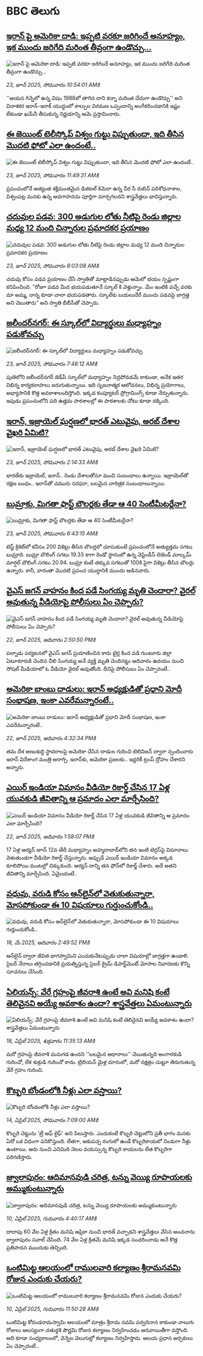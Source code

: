 # BBC తెలుగు## [ఇరాన్ పై అమెరికా దాడి: ఇప్పటి వరకూ జరిగిందే అనూహ్యం, ఇక ముందు జరిగేది మరింత తీవ్రంగా ఉండొచ్చు...](https://www.bbc.com/telugu/articles/cx24w89p6p1o?at_campaign=githubrss)![ఇరాన్ పై అమెరికా దాడి: ఇప్పటి వరకూ జరిగిందే అనూహ్యం, ఇక ముందు జరిగేది మరింత తీవ్రంగా ఉండొచ్చు...](https://ichef.bbci.co.uk/ace/ws/240/cpsprodpb/468c/live/bf57b660-4fef-11f0-a95d-190a6e72b5bd.jpg)_23, జూన్ 2025, సోమవారం 10:54:01 AMకి_''ఆయన గిన్నెలో ఉన్న విషం 1988లో తాగిన దాని కన్నా మరింత చేదుగా ఉండొచ్చు'' అని  వినాశకర ఇరాన్-ఇరాక్ యుద్ధంలో  కాల్పుల విరమణ ఒప్పందాన్ని అంగీకరించడానికి ఇష్టం లేకుండా ఖమేనీ తీసుకున్న నిర్ణయాన్ని ఆమె ప్రస్తావించారు.## [ఈ జెయింట్ టెలీస్కోప్‌ విశ్వం గుట్టు విప్పుతుందా, ఇది తీసిన మొదటి ఫోటో ఎలా ఉందంటే..](https://www.bbc.com/telugu/articles/cx2vy209qw1o?at_campaign=githubrss)![ఈ జెయింట్ టెలీస్కోప్‌ విశ్వం గుట్టు విప్పుతుందా, ఇది తీసిన మొదటి ఫోటో ఎలా ఉందంటే..](https://ichef.bbci.co.uk/ace/ws/240/cpsprodpb/9d7b/live/36393e80-5012-11f0-8c0a-5b816c079050.jpg)_23, జూన్ 2025, సోమవారం 11:49:31 AMకి_ప్రపంచంలోనే అత్యంత శక్తిమంతమైన డిజిటల్ కెమెరా ఉన్న వీర సీ రుబిన్ పరిశోధనాశాల, విశ్వంపట్ల మనకు ఉన్న అవగాహనను పూర్తిగా మార్చగలదని శాస్త్రవేత్తలు భావిస్తున్నారు.## [చదువుల పడవ: 300 అడుగుల లోతు నీటిపై రెండు జిల్లాల మధ్య 12 మంది చిన్నారుల ప్రమాదకర ప్రయాణం](https://www.bbc.com/telugu/articles/cedg8v2p02jo?at_campaign=githubrss)![చదువుల పడవ: 300 అడుగుల లోతు నీటిపై రెండు జిల్లాల మధ్య 12 మంది చిన్నారుల ప్రమాదకర ప్రయాణం](https://ichef.bbci.co.uk/ace/ws/240/cpsprodpb/d5ad/live/ba4f7ba0-4fed-11f0-8a10-cd6a01ff4d48.jpg)_23, జూన్ 2025, సోమవారం 8:03:08 AMకి_చదువు కోసం పడవ ప్రయాణం చేసే స్వాతితో మాట్లాడినప్పుడు ఆమెలో భయం స్పష్టంగా కనిపించింది. "రోజూ పడవ మీద భయపడుతూనే స్కూల్ కి వెళ్తున్నాం. మేం ఇంటికి వచ్చే వరకు మా అమ్మ, నాన్న కూడా చాలా భయపడతారు. స్కూల్‌కు బయలుదేరే ముందు పడవపై జాగ్రత్త అని చెబుతారు" అని స్వాతి బీబీసీతో చెప్పారు.## [జలీందర్‌నగర్‌: ఈ స్కూల్‌లో విద్యార్థులు మధ్యాహ్నం పడుకోవచ్చు](https://www.bbc.com/telugu/articles/ce3n2elzp35o?at_campaign=githubrss)![జలీందర్‌నగర్‌: ఈ స్కూల్‌లో విద్యార్థులు మధ్యాహ్నం పడుకోవచ్చు](https://ichef.bbci.co.uk/ace/ws/240/cpsprodpb/78ef/live/8e060810-4f85-11f0-86d5-3b52b53af158.jpg)_23, జూన్ 2025, సోమవారం 7:48:12 AMకి_పుణెలోని జలీందర్‌నగర్‌ జెడ్‌పీ స్కూల్‌లో మధ్యాహ్నం నిద్రపోవడమే కాకుండా, అనేక ఇతర విభిన్న కార్యకలాపాలు జరుగుతున్నాయి. ఇది సృజనాత్మక ఆలోచనలు, విభిన్న ప్రయోగాలు, అభ్యాసానికి కొత్త అవకాశాలందిస్తోంది. ఇక్కడ కంప్యూటర్ ప్రోగ్రామింగ్స్ కూడా నేర్పుతున్నారు. ఇపుడు ప్రపంచంలోని పది ఉత్తమ పాఠశాలల్లో ఈ పాఠశాలకు చోటు కూడా దక్కింది.## [ఇరాన్, ఇజ్రాయెల్ ఘర్షణలో భారత్ ఎటువైపు, అరబ్ దేశాల వైఖరి ఏమిటి?](https://www.bbc.com/telugu/articles/c9dgp6w9pn0o?at_campaign=githubrss)![ఇరాన్, ఇజ్రాయెల్ ఘర్షణలో భారత్ ఎటువైపు, అరబ్ దేశాల వైఖరి ఏమిటి?](https://ichef.bbci.co.uk/ace/ws/240/cpsprodpb/a829/live/64968450-4f71-11f0-8c47-237c2e4015f5.jpg)_23, జూన్ 2025, సోమవారం 2:14:33 AMకి_భారత్‌కు ఇజ్రాయెల్, ఇరాన్.. రెండు దేశాలతోనూ మంచి సంబంధాలు ఉన్నాయి.
ఇజ్రాయెల్‌తో రక్షణ బంధం.. ఇరాన్‌తో చమురు సరఫరా, బలమైన చారిత్రక సంబంధాలున్నాయి.## [బుమ్రాకు, మిగతా ఫాస్ట్ బౌలర్లకు తేడా ఆ 40 సెంటీమీటర్లేనా?](https://www.bbc.com/telugu/articles/c98j3081lrlo?at_campaign=githubrss)![బుమ్రాకు, మిగతా ఫాస్ట్ బౌలర్లకు తేడా ఆ 40 సెంటీమీటర్లేనా?](https://ichef.bbci.co.uk/ace/ws/240/cpsprodpb/9c87/live/d8048360-4ffd-11f0-b92f-239c49180199.jpg)_23, జూన్ 2025, సోమవారం 6:43:15 AMకి_టెస్ట్ క్రికెట్‌లో కనీసం 200 వికెట్లు తీసిన బౌలర్లలో చూసుకుంటే ప్రపంచంలోనే అత్యుత్తమ సగటు బుమ్రాది. బుమ్రా బౌలింగ్ సగటు 19.33 కాగా రెండో స్థానంలో ఉన్న వెస్టిండీస్ లెజెండ్ మాల్కమ్ మార్షల్ బౌలింగ్ సగటు 20.94. బుమ్రా కంటే తక్కువ సగటుతో 100కి పైగా వికెట్లు తీసిన బౌలర్లు ఉన్నారు. కానీ, వారంతా మొదటి ప్రపంచ యుద్ధానికి ముందు ఆడినవారు.## [వైఎస్‌ జగన్‌ వాహనం కింద పడే సింగయ్య మృతి చెందారా? వైరల్‌ అవుతున్న వీడియోపై పోలీసులు ఏం చెప్పారు?](https://www.bbc.com/telugu/articles/c0j41d5yx7po?at_campaign=githubrss)![వైఎస్‌ జగన్‌ వాహనం కింద పడే సింగయ్య మృతి చెందారా? వైరల్‌ అవుతున్న వీడియోపై పోలీసులు ఏం చెప్పారు?](https://ichef.bbci.co.uk/ace/ws/240/cpsprodpb/824f/live/b860e4c0-4f6e-11f0-8c47-237c2e4015f5.jpg)_22, జూన్ 2025, ఆదివారం 2:50:50 PMకి_పల్నాడు పర్యటనలో  వైఎస్‌ జగన్‌ ప్రయాణించిన కారు టైర్ల కింద పడి గుంటూరు జిల్లా ఏటూకూరుకి చెందిన చీలి సింగయ్య అనే వ్యక్తి మృతి చెందినట్టు ఆదివారం ఉదయం నుంచి సోషల్‌ మీడియాలో ఓ వీడియో వైరల్‌ అవుతోంది. దీనిపై పోలీసులు ఏం చెప్పారంటే..## [అమెరికా బాంబు దాడులు: ఇరాన్ అధ్యక్షుడితో ప్రధాని మోదీ సంభాషణ, ఇంకా ఎవరేమన్నారంటే..](https://www.bbc.com/telugu/articles/c1k8e0nk8dko?at_campaign=githubrss)![అమెరికా బాంబు దాడులు: ఇరాన్ అధ్యక్షుడితో ప్రధాని మోదీ సంభాషణ, ఇంకా ఎవరేమన్నారంటే..](https://ichef.bbci.co.uk/ace/ws/240/cpsprodpb/de0c/live/3b6d34b0-4f86-11f0-a466-d54f65b60deb.jpg)_22, జూన్ 2025, ఆదివారం 4:32:34 PMకి_తమ దేశ అణుశుద్ధి స్థావరాలపై అమెరికా చేసిన దాడుల గురించి టెలివిజన్ ద్వారా స్పందించారు ఇరాన్ విదేశాంగ మంత్రి అరాగ్చి. ఇరాన్‌‌కు, అమెరికా ప్రజలకు.. ఇద్దరికీ ట్రంప్ ద్రోహం చేశారని అన్నారు.## [ఎయిర్ ఇండియా విమానం వీడియో రికార్డ్ చేసిన 17 ఏళ్ల యువకుడి జీవితాన్ని ఆ ప్రమాదం ఎలా మార్చేసింది?](https://www.bbc.com/telugu/articles/cx2n60n12zko?at_campaign=githubrss)![ఎయిర్ ఇండియా విమానం వీడియో రికార్డ్ చేసిన 17 ఏళ్ల యువకుడి జీవితాన్ని ఆ ప్రమాదం ఎలా మార్చేసింది?](https://ichef.bbci.co.uk/ace/ws/240/cpsprodpb/11fd/live/465d1910-4f5b-11f0-86d5-3b52b53af158.jpg)_22, జూన్ 2025, ఆదివారం 1:58:07 PMకి_17 ఏళ్ల ఆర్యన్ జూన్ 12వ తేదీ మధ్యాహ్నం అహ్మదాబాద్‌లోని తన ఇంటి టెర్రస్‌పై విమానాలు వెళుతుండగా వీడియో రికార్డ్ చేస్తున్నారు. అప్పుడే ఎయిర్ ఇండియా విమానం అక్కడ కూలిపోయి మంటల్లో చిక్కుకుంది. ఆర్యన్ దాన్ని తన ఫోన్‌లో రికార్డ్ చేశారు. అదే అతని జీవితాన్ని మార్చేసింది. ఏమైందంటే..## [వధువు, వరుడి కోసం ఆన్‌లైన్‌లో వెతుకుతున్నారా, మోసపోకుండా ఈ 10 విషయాలు గుర్తుంచుకోండి..](https://www.bbc.com/telugu/articles/c5yrny82136o?at_campaign=githubrss)![వధువు, వరుడి కోసం ఆన్‌లైన్‌లో వెతుకుతున్నారా, మోసపోకుండా ఈ 10 విషయాలు గుర్తుంచుకోండి..](https://ichef.bbci.co.uk/ace/ws/240/cpsprodpb/74cc/live/3f04f8a0-28fe-11f0-8c66-ebf25fc2cfef.jpg)_18, మే 2025, ఆదివారం 2:49:52 PMకి_ఆన్‌లైన్ ద్వారా జీవిత భాగస్వామిని ఎంచుకునేటప్పుడు చాలా విషయాల్లో జాగ్రత్తగా ఉండాలి. సైబర్ నేరాలు తగ్గించడానికి ప్రయత్నిస్తున్న సైబర్ క్రైమ్ డిపార్ట్‌మెంట్ మోసాల నివారణకు కొన్ని సూచనలు చేసింది.## [ఏలియన్స్: వేరే గ్రహంపై జీవరాశి ఉంటే అవి మనిషి కంటే తెలివైనవి అయ్యే అవకాశం ఉందా? శాస్త్రవేత్తలు ఏమంటున్నారు](https://www.bbc.com/telugu/articles/cn7xelz1r85o?at_campaign=githubrss)![ఏలియన్స్: వేరే గ్రహంపై జీవరాశి ఉంటే అవి మనిషి కంటే తెలివైనవి అయ్యే అవకాశం ఉందా? శాస్త్రవేత్తలు ఏమంటున్నారు](https://ichef.bbci.co.uk/ace/ws/240/cpsprodpb/b07b/live/a29a56f0-1b9b-11f0-a455-cf1d5f751d2f.png)_18, ఏప్రిల్ 2025, శుక్రవారం 11:35:13 AMకి_మరో గ్రహంపై జీవరాశి మనుగడ ఉందని ''బలమైన ఆధారాలు'' చెబుతున్నది అంగారకుడి గురించో, లేక శుక్రుడి గురించో కాదు. ట్రిలియన్ మైళ్ల దూరంలో, మరో నక్షత్రం చుట్టూ తిరుగుతున్న వేరే గ్రహం గురించి.## [కొబ్బరి బోండంలోకి నీళ్లు ఎలా వస్తాయి?](https://www.bbc.com/telugu/articles/czjn4mzxxy8o?at_campaign=githubrss)![కొబ్బరి బోండంలోకి నీళ్లు ఎలా వస్తాయి?](https://ichef.bbci.co.uk/ace/ws/240/cpsprodpb/46c5/live/684a55e0-18fd-11f0-8b11-7756b7b808cc.jpg)_14, ఏప్రిల్ 2025, సోమవారం 7:09:00 AMకి_కొబ్బరి చెట్టును 'ట్రీ ఆఫ్ లైఫ్' అని పిలుస్తారు. ఎందుకంటే కొబ్బరి చెట్టులోని ప్రతీ భాగం మనకు ఏదో ఒక విధంగా పనికొస్తుంది. లేతగా, ఆకుపచ్చ రంగులో ఉండే కొబ్బరికాయలో నిండుగా నీళ్లు ఉంటాయి. ఆరు నుంచి ఎనిమిది నెలల వయస్సున్న కొబ్బరి కాయలను లేత కొబ్బరిగా పరిగణిస్తారు.## [జ్వాలాపురం: ఆదిమానవుడి చరిత్ర, టన్ను వెయ్యి రూపాయలకు అమ్ముకుంటున్నారు ](https://www.bbc.com/telugu/articles/creqqnwdd5qo?at_campaign=githubrss)![జ్వాలాపురం: ఆదిమానవుడి చరిత్ర, టన్ను వెయ్యి రూపాయలకు అమ్ముకుంటున్నారు ](https://ichef.bbci.co.uk/ace/ws/240/cpsprodpb/765e/live/b472e2d0-15b4-11f0-842b-a7355694993d.jpg)_10, ఏప్రిల్ 2025, గురువారం 4:40:17 AMకి_దాదాపు 60 వేల ఏళ్ల క్రితం మనిషి ఆఫ్రికా నుంచి భారత్ వచ్చాడని శాస్త్రవేత్తలు వేసిన అంచనాను జ్వాలాపురం సవాల్ చేసింది. 74 వేల ఏళ్ల క్రితమే మనిషి ఇక్కడ సంచరించాడు అనే కొత్త ప్రతిపాదన ముందుకు తెచ్చింది.## [ఒంటిమిట్ట ఆలయంలో రాములవారి కల్యాణం శ్రీరామనవమి రోజున ఎందుకు చేయరు?](https://www.bbc.com/telugu/articles/ce822j5e465o?at_campaign=githubrss)![ఒంటిమిట్ట ఆలయంలో రాములవారి కల్యాణం శ్రీరామనవమి రోజున ఎందుకు చేయరు?](https://ichef.bbci.co.uk/ace/ws/240/cpsprodpb/fed5/live/25534d40-1601-11f0-b58a-6113af226972.jpg)_10, ఏప్రిల్ 2025, గురువారం 11:50:28 AMకి_ఒంటిమిట్ట కోదండరామస్వామి ఆలయంలో మాత్రం శ్రీరామ నవమి పర్వదినాన కాకుండా నాలుగు రోజులు ఆలస్యంగా చతుర్దశి పౌర్ణమి రోజున కల్యాణం నిర్వహించడం ఆనవాయితీగా వస్తోంది. అది కూడా సంధ్యకాలంలో, వెన్నెల వెలుగుల్లో కల్యాణం నిర్వహిస్తారు. ఆలయ ప్రధాన అర్చకులు ఏం చెప్పారంటే..